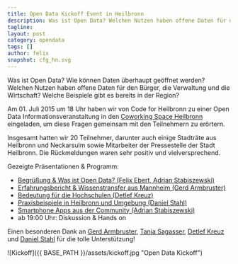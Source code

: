 ```yaml
---
title: Open Data Kickoff Event in Heilbronn 
description: Was ist Open Data? Welchen Nutzen haben offene Daten für den Bürger und für die Wirtschaft? Welche Beispiele gibt es bereits in der Region?
tagline:
layout: post
category: opendata
tags: []
author: felix
snapshot: cfg_hn.svg
---
```


Was ist Open Data? Wie können Daten überhaupt geöffnet werden? Welchen Nutzen haben offene Daten für den Bürger, die Verwaltung und die Wirtschaft? Welche Beispiele gibt es bereits in der Region?

Am 01. Juli 2015 um 18 Uhr haben wir von Code for Heilbronn zu einer Open Data Informationsveranstaltung in den [Coworking Space Heilbronn](http://coworking-heilbronn.org/) eingeladen, um diese Fragen gemeinsam mit den Teilnehmern zu erörtern.

Insgesamt hatten wir 20 Teilnehmer, darunter auch einige Stadträte aus Heilbronn und Neckarsulm sowie Mitarbeiter der Pressestelle der Stadt Heilbronn. Die Rückmeldungen waren sehr positiv und vielversprechend.

Gezeigte Präsentationen & Programm:

* [Begrüßung & Was ist Open Data? (Felix Ebert, Adrian Stabiszewski)](https://docs.google.com/presentation/d/1KhITDeAZTuwybBMhva7zAQ2lxYWdYHsx8s2uK_wwvEc/edit)
* [Erfahrungsbericht & Wissenstransfer aus Mannheim (Gerd Armbruster)](http://www.gerd-armbruster.de/vortrag-open-data-projekt-stadt-mannheim/)
* [Bedeutung für die Hochschulen (Detlef Kreuz)](http://www.slideshare.net/implizit/20150701-180000-w3nopendatahochschulenpublic)
* [Praxisbeispiele in Heilbronn und Umgebung (Daniel Stahl)](https://docs.google.com/presentation/d/17wOxJiALGDLl7l3gMRKQbSWisH47H80i5Azrcb2N0DE/edit)
* [Smartphone Apps aus der Community (Adrian Stabiszewski)](http://blog.opendatalab.de/opendata/2015/04/29/bad-wimpfen-app/)
* ab 19:00 Uhr: Diskussion & Hands on

Einen besonderen Dank an [Gerd Armbruster](https://twitter.com/gerd_armbruster), [Tanja Sagasser](https://twitter.com/tanjasagasser), [Detlef Kreuz](https://twitter.com/dkreuz) und [Daniel Stahl](https://twitter.com/stahlniel) für die tolle Unterstützung!

![Kickoff]({{ BASE_PATH }}/assets/kickoff.jpg "Open Data Kickoff")


